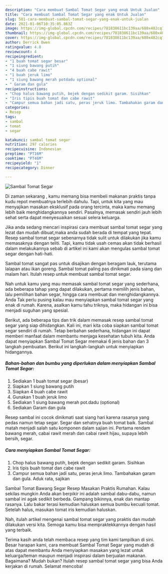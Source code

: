 ```yaml
---
description: "Cara membuat Sambal Tomat Segar yang enak Untuk Jualan"
title: "Cara membuat Sambal Tomat Segar yang enak Untuk Jualan"
slug: 581-cara-membuat-sambal-tomat-segar-yang-enak-untuk-jualan
date: 2021-01-06T10:35:05.863Z
image: https://img-global.cpcdn.com/recipes/781838611bc139aa/680x482cq70/sambal-tomat-segar-foto-resep-utama.jpg
thumbnail: https://img-global.cpcdn.com/recipes/781838611bc139aa/680x482cq70/sambal-tomat-segar-foto-resep-utama.jpg
cover: https://img-global.cpcdn.com/recipes/781838611bc139aa/680x482cq70/sambal-tomat-segar-foto-resep-utama.jpg
author: Derrick Owen
ratingvalue: 4.8
reviewcount: 4
recipeingredient:
- "1 buah tomat segar besar"
- "1 siung bawang putih"
- "4 buah cabe rawit"
- "1 buah jeruk limo"
- "1 siung bawang merah potdadu optional"
- " Garam dan gula"
recipeinstructions:
- "Chop halus bawang putih, bejek dengan sedikit garam. Sisihkan"
- "Iris tipis buah tomat dan cabe rawit"
- "Campur semua bahan jadi satu, peras jeruk limo. Tambahakan garam dan gula. Aduk rata, sajikan"
categories:
- Resep
tags:
- sambal
- tomat
- segar

katakunci: sambal tomat segar 
nutrition: 297 calories
recipecuisine: Indonesian
preptime: "PT16M"
cooktime: "PT46M"
recipeyield: "1"
recipecategory: Dinner

---
```



![Sambal Tomat Segar](https://img-global.cpcdn.com/recipes/781838611bc139aa/680x482cq70/sambal-tomat-segar-foto-resep-utama.jpg)

Di zaman  sekarang , kamu memang bisa membeli makanan praktis tanpa kudu repot membuatnya terlebih dahulu. Tapi, untuk kita yang mau menyajikan masakan eksklusif pada orang tercinta, maka kamu memang lebih baik menghidangkannya sendiri. Pasalnya, memasak sendiri jauh lebih sehat serta dapat menyesuaikan sesuai selera keluarga.

Jika anda sedang mencari inspirasi cara membuat sambal tomat segar yang lezat dan mudah dibuat,maka anda sudah berada di tempat yang tepat. Resep sambal tomat segar  sebenarnya tidak sulit untuk dilakukan jika kamu memasaknya dengan teliti. Tapi, kamu tidak usah cemas akan tidak berhasil dalam melakukannya 
sebab di artikel ini kami akan mengulas sambal tomat segar dengan hati-hati.  

Sambal tomat sangat pas untuk disajikan dengan beragam lauk, terutama lalapan atau ikan goreng. Sambal tomat paling pas dinikmati pada siang dan malam hari. Itulah resep untuk membuat sambal tomat segar.

Nah untuk kamu yang mau memasak sambal tomat segar yang sederhana, ada beberapa tahap yang dapat dilakukan, pertama memilih jenis bahan, lalu pemilihan bahan segar, hingga cara membuat dan menghidangkannya. Anda Tak perlu pusing kalau mau menyiapkan sambal tomat segar yang enak di rumah. Karena, asalkan kamu  tahu triknya, maka hidangan ini bisa menjadi suguhan yang spesial.

Berikut, ada beberapa tips dan trik dalam memasak resep sambal tomat segar yang siap dihidangkan. Kali ini, mari kita coba siapkan sambal tomat segar sendiri di rumah. Tetap berbahan sederhana, hidangan ini dapat memberi manfaat dalam membantu menjaga kesehatan tubuh kita. Anda dapat menyiapkan Sambal Tomat Segar memakai 6 jenis bahan dan 3 langkah pembuatan. Berikut ini langkah-langkah untuk menyiapkan hidangannya.

<!--inarticleads1-->

##### Bahan-bahan dan bumbu yang diperlukan dalam menyiapkan Sambal Tomat Segar:

1. Sediakan 1 buah tomat segar (besar)
1. Siapkan 1 siung bawang putih
1. Siapkan 4 buah cabe rawit
1. Gunakan 1 buah jeruk limo
1. Sediakan 1 siung bawang merah pot.dadu (optional)
1. Sediakan  Garam dan gula


Resep sambal ini cocok dinikmati saat siang hari karena rasanya yang pedas namun tetap segar. Segar dan sehatnya buah tomat baik. Sambal matah menjadi salah satu komponen dalam sajian ini. Pertama rendam bawang merah, cabai rawit merah dan cabai rawit hijau, supaya lebih bersih, segar. 

<!--inarticleads2-->

##### Cara menyiapkan Sambal Tomat Segar:

1. Chop halus bawang putih, bejek dengan sedikit garam. Sisihkan
1. Iris tipis buah tomat dan cabe rawit
1. Campur semua bahan jadi satu, peras jeruk limo. Tambahakan garam dan gula. Aduk rata, sajikan


Sambal Tomat Bawang Segar Resep Masakan Praktis Rumahan. Kalau sekilas mungkin Anda akan berpikir ini adalah sambal dabu-dabu, namun sambal ini agak sedikit berbeda. Gampang bikinnya, enak dan mantap rasanya. Lalu bakar terasi kemudian haluskan semua bumbu kecuali tomat. Setelah halus, masukan tomat iris kemudian haluskan. 

Nah, itulah artikel mengenai  sambal tomat segar  yang praktis dan mudah dilakukan versi kita. Semoga kamu bisa mempraktekkannya dengan hasil yang terbaik. 

Terima kasih anda telah membaca resep yang tim kami tampilkan di sini. Besar harapan kami, cara membuat  Sambal Tomat Segar yang mudah di atas dapat membantu Anda menyiapkan masakan yang lezat untuk keluarga/teman maupun menjadi inspirasi dalam berjualan makanan. Bagaimana? Mudah bukan? Itulah resep sambal tomat segar yang bisa Anda kerjakan di rumah. Selamat mencoba!

